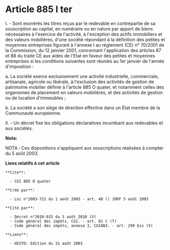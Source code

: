 # Article 885 I ter

I. - Sont exonérés les titres reçus par le redevable en contrepartie de sa souscription au capital, en numéraire ou en nature
par apport de biens nécessaires à l'exercice de l'activité, à l'exception des actifs immobiliers et des valeurs mobilières,
d'une société répondant à la définition des petites et moyennes entreprises figurant à l'annexe I au règlement (CE) n°
70/2001 de la Commission, du 12 janvier 2001, concernant l'application des articles 87 et 88 du traité CE aux aides de l'Etat
en faveur des petites et moyennes entreprises si les conditions suivantes sont réunies au 1er janvier de l'année
d'imposition :

a. La société exerce exclusivement une activité industrielle, commerciale, artisanale, agricole ou libérale, à l'exclusion
des activités de gestion de patrimoine mobilier définie à l'article 885 O quater, et notamment celles des organismes de
placement en valeurs mobilières, et des activités de gestion ou de location d'immeubles ;

b. La société a son siège de direction effective dans un État membre de la Communauté européenne.

II. - Un décret fixe les obligations déclaratives incombant aux redevables et aux sociétés.

**Nota:**

NOTA : Ces dispositions s'appliquent aux souscriptions réalisées à compter du 5 août 2003.

**Liens relatifs à cet article**

	**Cite**:

	  - CGI 885 O quater

	**Créé par**:

	  - Loi n°2003-721 du 1 août 2003 - art. 48 () JORF 5 août 2003

	**Cité par**:

	  - Décret n°2010-915 du 3 août 2010 (V)
	  - Code général des impôts, CGI. - art. 81 C (T)
	  - Code général des impôts, annexe 3, CGIAN3. - art. 299 bis (V)

	**Liens**:

	  - HISTO: Edition du 31 août 2003
